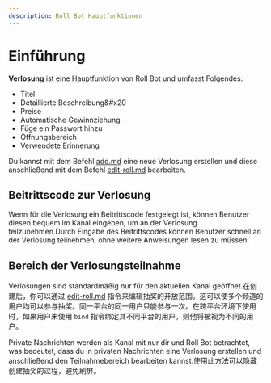 ```yaml
---
description: Roll Bot Hauptfunktionen
---
```


# Einführung

**Verlosung** ist eine Hauptfunktion von Roll Bot und umfasst Folgendes:

- Titel
- Detaillierte Beschreibung&#x20
- Preise
- Automatische Gewinnziehung
- Füge ein Passwort hinzu
- Öffnungsbereich
- Verwendete Erinnerung

Du kannst mit dem Befehl [add.md](add.md "mention") eine neue Verlosung erstellen und diese anschließend mit dem Befehl [edit-roll.md](../advanced/edit-roll.md "mention") bearbeiten.

## Beitrittscode zur Verlosung

Wenn für die Verlosung ein Beitrittscode festgelegt ist, können Benutzer diesen bequem im Kanal eingeben, um an der Verlosung teilzunehmen.Durch Eingabe des Beitrittscodes können Benutzer schnell an der Verlosung teilnehmen, ohne weitere Anweisungen lesen zu müssen.

## Bereich der Verlosungsteilnahme

Verlosungen sind standardmäßig nur für den aktuellen Kanal geöffnet.在创建后，你可以通过 [edit-roll.md](../advanced/edit-roll.md "mention") 指令来编辑抽奖的开放范围。这可以使多个频道的用户均可以参与抽奖。同一平台的同一用户只能参与一次。在跨平台环境下使用时，如果用户未使用 `bind` 指令绑定其不同平台的用户，则他将被视为不同的用户。

Private Nachrichten werden als Kanal mit nur dir und Roll Bot betrachtet, was bedeutet, dass du in privaten Nachrichten eine Verlosung erstellen und anschließend den Teilnahmebereich bearbeiten kannst.使用此方法可以隐藏创建抽奖的过程，避免刷屏。

